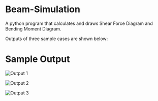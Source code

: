 # Beam-Simulation
A python program that calculates and draws Shear Force Diagram and Bending Moment Diagram.

Outputs of three sample cases are shown below:

# Sample Output

![Output 1](https://user-images.githubusercontent.com/60822455/208407896-dd4523d0-adbf-4512-b053-312bd7d3bbb0.PNG)

![Output 2](https://user-images.githubusercontent.com/60822455/208407902-f53234b3-ba99-4b0a-b1ba-c6b657113487.PNG)

![Output 3](https://user-images.githubusercontent.com/60822455/208407905-288be879-268b-4e2b-adae-461c0e13f21a.PNG)
